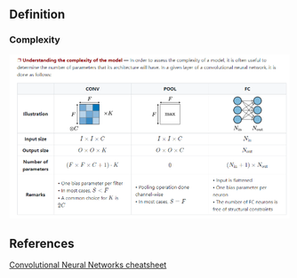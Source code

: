 ## Definition

### Complexity
![](../../.local/CNN.png)

## References
[Convolutional Neural Networks cheatsheet](https://stanford.edu/~shervine/teaching/cs-230/cheatsheet-convolutional-neural-networks)